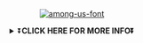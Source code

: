 <div align="center">
<a href="https://fontmeme.com/among-us-font/"><img src="https://fontmeme.com/temporary/e31423db8e5d58ad83cc6ddddeecb4c6.png" alt="among-us-font" border="0"></a>

<p>  
<p>  
<p>  
<p>  
<p>  
<p>  
<p>  
  
  <details>
    <summary>⏬<b>CLICK HERE FOR MORE INFO⏬</b></summary>

<br>
    <br>
    
[![Typing SVG](https://readme-typing-svg.herokuapp.com?font=Bomber+Escort&color=FF0000&size=30&lines=Killadism+never+ends)](https://bit.ly/3lC8I7t)


  [![Dude-Sir](https://github.com/Platane/snk/raw/output/github-contribution-grid-snake.svg)](https://bit.ly/2XqQKMU)

    
<div align="left">

    
- 😜 I’m Wizard, 14 years old
- 🔭 I’m currently working on [Lizamwol bot](https://github.com/Dude-Sir/Liza-Mwol)
- 🌱 I’m currently learning node js
- 👯 I’m looking to collaborate on nobody
- 💬 Ask me about anything. I don't know anything
- 📫 How to reach me: [Whatsapp](https://wa.me/919567489404), [Instagram](https://www.instagram.com/ig.falcon_gfx)
-->
